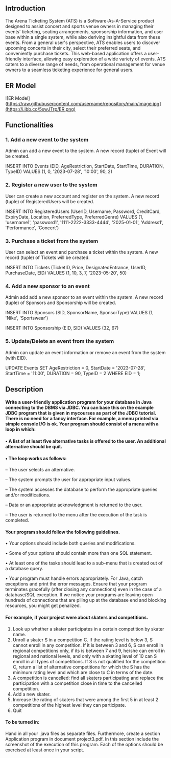 ## Introduction
The Arena Ticketing System (ATS) is a Software-As-A-Service product designed to assist concert and sports venue owners in managing their events' ticketing, seating arrangements, sponsorship information, and user base within a single system, while also deriving insightful data from these events. From a general user's perspective, ATS enables users to discover upcoming concerts in their city, select their preferred seats, and conveniently purchase tickets. This web-based application offers a user-friendly interface, allowing easy exploration of a wide variety of events. ATS caters to a diverse range of needs, from operational management for venue owners to a seamless ticketing experience for general users.

## ER Model
![ER Model](https://raw.githubusercontent.com/username/repository/main/image.jpg](https://i.ibb.co/5swJTrp/ER.png)

## Functionalities

### 1. Add a new event to the system
Admin can add a new event to the system. A new record (tuple) of Event will be created.

INSERT INTO Events (EID, AgeRestriction, StartDate, StartTime, DURATION, TypeID) VALUES (1, 0, '2023-07-28', '10:00', 90, 2)


### 2. Register a new user to the system
User can create a new account and register on the system. A new record (tuple) of RegisteredUsers will be created.

INSERT INTO RegisteredUsers (UserID, Username, Password, CreditCard, ExpiryDate, Location, PreferredType, PreferredGenre) VALUES (1, 'username1', 'password1', '1111-2222-3333-4444', '2025-01-01', 'Address1', 'Performance', 'Concert')


### 3. Purchase a ticket from the system
User can select an event and purchase a ticket within the system. A new record (tuple) of Tickets will be created.

INSERT INTO Tickets (TicketID, Price, DesignatedEntrance, UserID, PurchaseDate, EID) VALUES (1, 10, 3, 7, '2023-05-20', 50)


### 4. Add a new sponsor to an event
Admin add add a new sponsor to an event within the system. A new record (tuple) of Sponsors and Sponsorship will be created.

INSERT INTO Sponsors (SID, SponsorName, SponsorType) VALUES (1, 'Nike', 'Sportswear')

INSERT INTO Sponsorship (EID, SID) VALUES (32, 67)


### 5. Update/Delete an event from the system
Admin can update an event information or remove an event from the system (with EID).

UPDATE Events SET AgeRestriction = 0, StartDate = '2023-07-28', StartTime = '11:00', DURATION = 90, TypeID = 2 WHERE EID = 1;


## Description

#### Write a user-friendly application program for your database in Java connecting to the DBMS via JDBC. You can base this on the example JDBC program that is given in mycourses as part of the JDBC tutorial. There is no need for a fancy interface. For example, a menu printed via simple console I/O is ok. Your program should consist of a menu with a loop in which:

#### • A list of at least five alternative tasks is offered to the user. An additional alternative should be quit.

#### • The loop works as follows:

  – The user selects an alternative.

  – The system prompts the user for appropriate input values.

  – The system accesses the database to perform the appropriate queries and/or modifications. 
  
  – Data or an appropriate acknowledgment is returned to the user.

  – The user is returned to the menu after the execution of the task is completed.
  

#### Your program should follow the following guidelines.

• Your options should include both queries and modifications.

• Some of your options should contain more than one SQL statement.

• At least one of the tasks should lead to a sub-menu that is created out of a database query.

• Your program must handle errors appropriately. For Java, catch exceptions and print the error messages. Ensure that your program terminates gracefully (after closing any connections) even in the case of a database/SQL exception. If we notice your programs are leaving open hundreds of connections that are piling up at the database end and blocking resources, you might get penalized.


#### For example, if your project were about skaters and competitions.

1. Look up whether a skater participates in a certain competition by skater name.
2. Unroll a skater S in a competition C. If the rating level is below 3, S cannot enroll in any competition. If it is between 3 and 6, S can enroll in regional competitions only, if its is between 7 and 9, he/she can enroll in regional and national levels, and only with a skating level of 10 can S enroll in all types of competitions. If S is not qualified for the competition C, return a list of alternative competitions for which the S has the minimum rating level and which are close to C in terms of the date.
3. A competition is cancelled: find all skaters participating and replace the participation with a competition close in time to the cancelled competition.
4. Add a new skater.
5. Increase the rating of skaters that were among the first 5 in at least 2 competitions of the highest level they can participate.
6. Quit

#### To be turned in:

Hand in all your .java files as separate files. Furthermore, create a section Application program in document project3.pdf. In this section include the screenshot of the execution of this program. Each of the options should be exercised at least once in your script.

